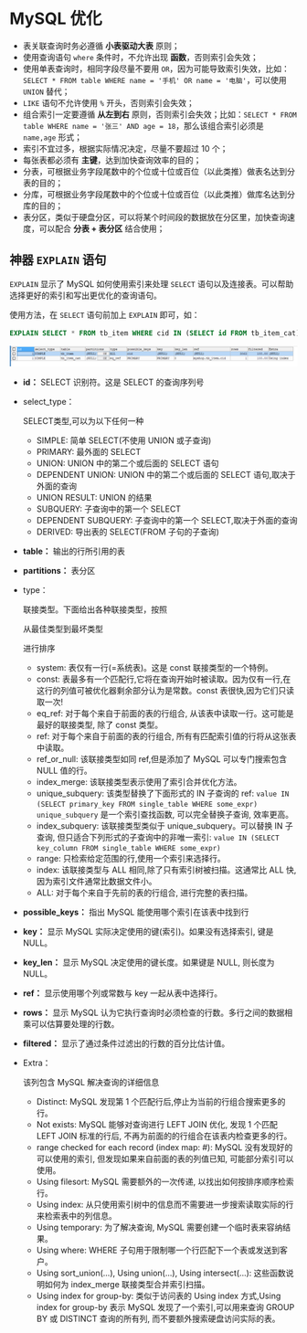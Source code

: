 # MySQL 优化

- 表关联查询时务必遵循 **小表驱动大表** 原则；
- 使用查询语句 `where` 条件时，不允许出现 **函数**，否则索引会失效；
- 使用单表查询时，相同字段尽量不要用 `OR`，因为可能导致索引失效，比如：`SELECT * FROM table WHERE name = '手机' OR name = '电脑'`，可以使用 `UNION` 替代；
- `LIKE` 语句不允许使用 `%` 开头，否则索引会失效；
- 组合索引一定要遵循 **从左到右** 原则，否则索引会失效；比如：`SELECT * FROM table WHERE name = '张三' AND age = 18`，那么该组合索引必须是 `name,age` 形式；
- 索引不宜过多，根据实际情况决定，尽量不要超过 10 个；
- 每张表都必须有 **主键**，达到加快查询效率的目的；
- 分表，可根据业务字段尾数中的个位或十位或百位（以此类推）做表名达到分表的目的；
- 分库，可根据业务字段尾数中的个位或十位或百位（以此类推）做库名达到分库的目的；
- 表分区，类似于硬盘分区，可以将某个时间段的数据放在分区里，加快查询速度，可以配合 **分表 + 表分区** 结合使用；

## 神器 `EXPLAIN` 语句

`EXPLAIN` 显示了 MySQL 如何使用索引来处理 `SELECT` 语句以及连接表。可以帮助选择更好的索引和写出更优化的查询语句。

使用方法，在 `SELECT` 语句前加上 `EXPLAIN` 即可，如：

```sql
EXPLAIN SELECT * FROM tb_item WHERE cid IN (SELECT id FROM tb_item_cat)
```

![img](./img/Lusifer_20190210233927.png)

- **id：** SELECT 识别符。这是 SELECT 的查询序列号

- select_type：

   

  SELECT类型,可以为以下任何一种

  - SIMPLE: 简单 SELECT(不使用 UNION 或子查询)
  - PRIMARY: 最外面的 SELECT
  - UNION: UNION 中的第二个或后面的 SELECT 语句
  - DEPENDENT UNION: UNION 中的第二个或后面的 SELECT 语句,取决于外面的查询
  - UNION RESULT: UNION 的结果
  - SUBQUERY: 子查询中的第一个 SELECT
  - DEPENDENT SUBQUERY: 子查询中的第一个 SELECT,取决于外面的查询
  - DERIVED: 导出表的 SELECT(FROM 子句的子查询)

- **table：** 输出的行所引用的表

- **partitions：** 表分区

- type：

   

  联接类型。下面给出各种联接类型，按照

   

  从最佳类型到最坏类型

   

  进行排序

  - system: 表仅有一行(=系统表)。这是 const 联接类型的一个特例。
  - const: 表最多有一个匹配行,它将在查询开始时被读取。因为仅有一行,在这行的列值可被优化器剩余部分认为是常数。const 表很快,因为它们只读取一次!
  - eq_ref: 对于每个来自于前面的表的行组合, 从该表中读取一行。这可能是最好的联接类型, 除了 const 类型。
  - ref: 对于每个来自于前面的表的行组合, 所有有匹配索引值的行将从这张表中读取。
  - ref_or_null: 该联接类型如同 ref,但是添加了 MySQL 可以专门搜索包含 NULL 值的行。
  - index_merge: 该联接类型表示使用了索引合并优化方法。
  - unique_subquery: 该类型替换了下面形式的 IN 子查询的 ref: `value IN (SELECT primary_key FROM single_table WHERE some_expr) unique_subquery` 是一个索引查找函数, 可以完全替换子查询, 效率更高。
  - index_subquery: 该联接类型类似于 unique_subquery。可以替换 IN 子查询, 但只适合下列形式的子查询中的非唯一索引: `value IN (SELECT key_column FROM single_table WHERE some_expr)`
  - range: 只检索给定范围的行,使用一个索引来选择行。
  - index: 该联接类型与 ALL 相同,除了只有索引树被扫描。这通常比 ALL 快,因为索引文件通常比数据文件小。
  - ALL: 对于每个来自于先前的表的行组合, 进行完整的表扫描。

- **possible_keys：** 指出 MySQL 能使用哪个索引在该表中找到行

- **key：** 显示 MySQL 实际决定使用的键(索引)。如果没有选择索引, 键是 NULL。

- **key_len：** 显示 MySQL 决定使用的键长度。如果键是 NULL, 则长度为 NULL。

- **ref：** 显示使用哪个列或常数与 key 一起从表中选择行。

- **rows：** 显示 MySQL 认为它执行查询时必须检查的行数。多行之间的数据相乘可以估算要处理的行数。

- **filtered：** 显示了通过条件过滤出的行数的百分比估计值。

- Extra：

   

  该列包含 MySQL 解决查询的详细信息

  - Distinct: MySQL 发现第 1 个匹配行后,停止为当前的行组合搜索更多的行。
  - Not exists: MySQL 能够对查询进行 LEFT JOIN 优化, 发现 1 个匹配 LEFT JOIN 标准的行后, 不再为前面的的行组合在该表内检查更多的行。
  - range checked for each record (index map: #): MySQL 没有发现好的可以使用的索引, 但发现如果来自前面的表的列值已知, 可能部分索引可以使用。
  - Using filesort: MySQL 需要额外的一次传递, 以找出如何按排序顺序检索行。
  - Using index: 从只使用索引树中的信息而不需要进一步搜索读取实际的行来检索表中的列信息。
  - Using temporary: 为了解决查询, MySQL 需要创建一个临时表来容纳结果。
  - Using where: WHERE 子句用于限制哪一个行匹配下一个表或发送到客户。
  - Using sort_union(...), Using union(...), Using intersect(...): 这些函数说明如何为 index_merge 联接类型合并索引扫描。
  - Using index for group-by: 类似于访问表的 Using index 方式,Using index for group-by 表示 MySQL 发现了一个索引,可以用来查询 GROUP BY 或 DISTINCT 查询的所有列, 而不要额外搜索硬盘访问实际的表。
